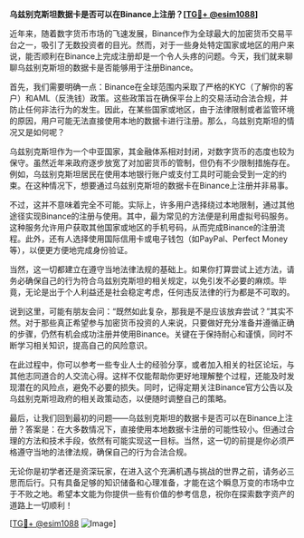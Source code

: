 **乌兹别克斯坦数据卡是否可以在Binance上注册？[[TG💪+ @esim1088](https://t.me/s/esim1088)]**

近年来，随着数字货币市场的飞速发展，Binance作为全球最大的加密货币交易平台之一，吸引了无数投资者的目光。然而，对于一些身处特定国家或地区的用户来说，能否顺利在Binance上完成注册却是一个令人头疼的问题。今天，我们就来聊聊乌兹别克斯坦的数据卡是否能够用于注册Binance。

首先，我们需要明确一点：Binance在全球范围内采取了严格的KYC（了解你的客户）和AML（反洗钱）政策。这些政策旨在确保平台上的交易活动合法合规，并防止任何非法行为的发生。因此，在某些国家或地区，由于法律限制或者监管环境的原因，用户可能无法直接使用本地的数据卡进行注册。那么，乌兹别克斯坦的情况又是如何呢？

乌兹别克斯坦作为一个中亚国家，其金融体系相对封闭，对数字货币的态度也较为保守。虽然近年来政府逐步放宽了对加密货币的管制，但仍有不少限制措施存在。例如，乌兹别克斯坦居民在使用本地银行账户或支付工具时可能会受到一定的约束。在这种情况下，想要通过乌兹别克斯坦的数据卡在Binance上注册并非易事。

不过，这并不意味着完全不可能。实际上，许多用户选择绕过本地限制，通过其他途径实现Binance的注册与使用。其中，最为常见的方法便是利用虚拟号码服务。这种服务允许用户获取其他国家或地区的手机号码，从而完成Binance的注册流程。此外，还有人选择使用国际信用卡或电子钱包（如PayPal、Perfect Money等），以便更方便地完成身份验证。

当然，这一切都建立在遵守当地法律法规的基础上。如果你打算尝试上述方法，请务必确保自己的行为符合乌兹别克斯坦的相关规定，以免引发不必要的麻烦。毕竟，无论是出于个人利益还是社会稳定考虑，任何违反法律的行为都是不可取的。

说到这里，可能有朋友会问：“既然如此复杂，那我是不是应该放弃尝试？”其实不然。对于那些真正希望参与加密货币投资的人来说，只要做好充分准备并遵循正确的步骤，仍然有机会成功注册并使用Binance。关键在于保持耐心和谨慎，同时不断学习相关知识，提高自己的风险意识。

在此过程中，你可以参考一些专业人士的经验分享，或者加入相关的社区论坛，与其他志同道合的人交流心得。这样不仅能帮助你更好地理解整个过程，还能及时发现潜在的风险点，避免不必要的损失。同时，记得定期关注Binance官方公告以及乌兹别克斯坦政府的相关政策动态，以便随时调整自己的策略。

最后，让我们回到最初的问题——乌兹别克斯坦的数据卡是否可以在Binance上注册？答案是：在大多数情况下，直接使用本地数据卡注册的可能性较小。但通过合理的方法和技术手段，依然有可能实现这一目标。当然，这一切的前提是你必须严格遵守当地的法律法规，确保自己的行为合法合规。

无论你是初学者还是资深玩家，在进入这个充满机遇与挑战的世界之前，请务必三思而后行。只有具备足够的知识储备和心理准备，才能在这个瞬息万变的市场中立于不败之地。希望本文能为你提供一些有价值的参考信息，祝你在探索数字资产的道路上一切顺利！

[[TG💪+ @esim1088](https://t.me/s/esim1088) ![Image](https://i.postimg.cc/4NQfJmqS/Snipaste-2025-05-13-00-14-12.png)]